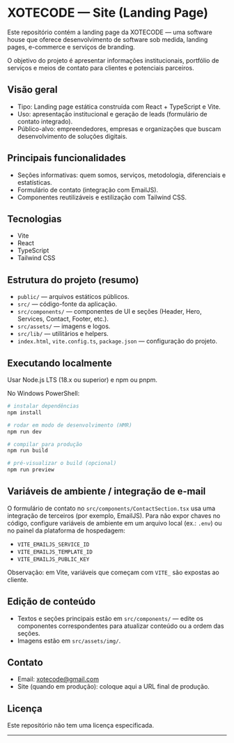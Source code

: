 # XOTECODE — Site (Landing Page)

Este repositório contém a landing page da XOTECODE — uma software house que oferece desenvolvimento de software sob medida, landing pages, e-commerce e serviços de branding.

O objetivo do projeto é apresentar informações institucionais, portfólio de serviços e meios de contato para clientes e potenciais parceiros.

## Visão geral

- Tipo: Landing page estática construída com React + TypeScript e Vite.
- Uso: apresentação institucional e geração de leads (formulário de contato integrado).
- Público-alvo: empreendedores, empresas e organizações que buscam desenvolvimento de soluções digitais.

## Principais funcionalidades

- Seções informativas: quem somos, serviços, metodologia, diferenciais e estatísticas.
- Formulário de contato (integração com EmailJS).
- Componentes reutilizáveis e estilização com Tailwind CSS.

## Tecnologias

- Vite
- React
- TypeScript
- Tailwind CSS

## Estrutura do projeto (resumo)

- `public/` — arquivos estáticos públicos.
- `src/` — código-fonte da aplicação.
- `src/components/` — componentes de UI e seções (Header, Hero, Services, Contact, Footer, etc.).
- `src/assets/` — imagens e logos.
- `src/lib/` — utilitários e helpers.
- `index.html`, `vite.config.ts`, `package.json` — configuração do projeto.

## Executando localmente

Usar Node.js LTS (18.x ou superior) e npm ou pnpm.

No Windows PowerShell:

```powershell
# instalar dependências
npm install

# rodar em modo de desenvolvimento (HMR)
npm run dev

# compilar para produção
npm run build

# pré-visualizar o build (opcional)
npm run preview
```

## Variáveis de ambiente / integração de e-mail

O formulário de contato no `src/components/ContactSection.tsx` usa uma integração de terceiros (por exemplo, EmailJS). Para não expor chaves no código, configure variáveis de ambiente em um arquivo local (ex.: `.env`) ou no painel da plataforma de hospedagem:

- `VITE_EMAILJS_SERVICE_ID`
- `VITE_EMAILJS_TEMPLATE_ID`
- `VITE_EMAILJS_PUBLIC_KEY`

Observação: em Vite, variáveis que começam com `VITE_` são expostas ao cliente.

## Edição de conteúdo

- Textos e seções principais estão em `src/components/` — edite os componentes correspondentes para atualizar conteúdo ou a ordem das seções.
- Imagens estão em `src/assets/img/`.

## Contato

- Email: xotecode@gmail.com
- Site (quando em produção): coloque aqui a URL final de produção.

## Licença

Este repositório não tem uma licença especificada.

---